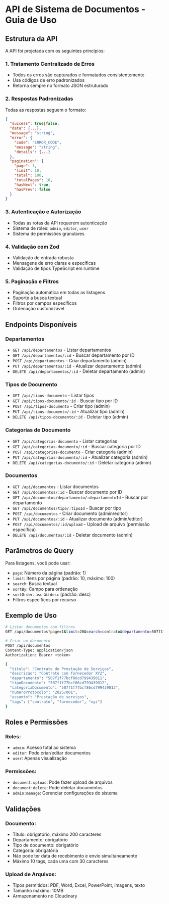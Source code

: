 # API de Sistema de Documentos - Guia de Uso

## Estrutura da API

A API foi projetada com os seguintes princípios:

### 1. **Tratamento Centralizado de Erros**
- Todos os erros são capturados e formatados consistentemente
- Usa códigos de erro padronizados
- Retorna sempre no formato JSON estruturado

### 2. **Respostas Padronizadas**
Todas as respostas seguem o formato:
```json
{
  "success": true|false,
  "data": {...},
  "message": "string",
  "error": {
    "code": "ERROR_CODE",
    "message": "string",
    "details": {...}
  },
  "pagination": {
    "page": 1,
    "limit": 10,
    "total": 100,
    "totalPages": 10,
    "hasNext": true,
    "hasPrev": false
  }
}
```

### 3. **Autenticação e Autorização**
- Todas as rotas da API requerem autenticação
- Sistema de roles: `admin`, `editor`, `user`
- Sistema de permissões granulares

### 4. **Validação com Zod**
- Validação de entrada robusta
- Mensagens de erro claras e específicas
- Validação de tipos TypeScript em runtime

### 5. **Paginação e Filtros**
- Paginação automática em todas as listagens
- Suporte a busca textual
- Filtros por campos específicos
- Ordenação customizável

## Endpoints Disponíveis

### Departamentos
- `GET /api/departamentos` - Listar departamentos
- `GET /api/departamentos/:id` - Buscar departamento por ID
- `POST /api/departamentos` - Criar departamento (admin)
- `PUT /api/departamentos/:id` - Atualizar departamento (admin)
- `DELETE /api/departamentos/:id` - Deletar departamento (admin)

### Tipos de Documento
- `GET /api/tipos-documento` - Listar tipos
- `GET /api/tipos-documento/:id` - Buscar tipo por ID
- `POST /api/tipos-documento` - Criar tipo (admin)
- `PUT /api/tipos-documento/:id` - Atualizar tipo (admin)
- `DELETE /api/tipos-documento/:id` - Deletar tipo (admin)

### Categorias de Documento
- `GET /api/categorias-documento` - Listar categorias
- `GET /api/categorias-documento/:id` - Buscar categoria por ID
- `POST /api/categorias-documento` - Criar categoria (admin)
- `PUT /api/categorias-documento/:id` - Atualizar categoria (admin)
- `DELETE /api/categorias-documento/:id` - Deletar categoria (admin)

### Documentos
- `GET /api/documentos` - Listar documentos
- `GET /api/documentos/:id` - Buscar documento por ID
- `GET /api/documentos/departamento/:departamentoId` - Buscar por departamento
- `GET /api/documentos/tipo/:tipoId` - Buscar por tipo
- `POST /api/documentos` - Criar documento (admin/editor)
- `PUT /api/documentos/:id` - Atualizar documento (admin/editor)
- `POST /api/documentos/:id/upload` - Upload de arquivo (permissão específica)
- `DELETE /api/documentos/:id` - Deletar documento (admin)

## Parâmetros de Query

Para listagens, você pode usar:
- `page`: Número da página (padrão: 1)
- `limit`: Itens por página (padrão: 10, máximo: 100)
- `search`: Busca textual
- `sortBy`: Campo para ordenação
- `sortOrder`: `asc` ou `desc` (padrão: desc)
- Filtros específicos por recurso

## Exemplo de Uso

```bash
# Listar documentos com filtros
GET /api/documentos?page=1&limit=20&search=contrato&departamento=507f1f77bcf86cd799439011&status=aprovado

# Criar um documento
POST /api/documentos
Content-Type: application/json
Authorization: Bearer <token>

{
  "titulo": "Contrato de Prestação de Serviços",
  "descricao": "Contrato com fornecedor XYZ",
  "departamento": "507f1f77bcf86cd799439011",
  "tipoDocumento": "507f1f77bcf86cd799439012",
  "categoriaDocumento": "507f1f77bcf86cd799439013",
  "numeroProtocolo": "2025/001",
  "assunto": "Prestação de serviços",
  "tags": ["contrato", "fornecedor", "xyz"]
}
```

## Roles e Permissões

### Roles:
- `admin`: Acesso total ao sistema
- `editor`: Pode criar/editar documentos
- `user`: Apenas visualização

### Permissões:
- `document:upload`: Pode fazer upload de arquivos
- `document:delete`: Pode deletar documentos
- `admin:manage`: Gerenciar configurações do sistema

## Validações

### Documento:
- Título: obrigatório, máximo 200 caracteres
- Departamento: obrigatório
- Tipo de documento: obrigatório
- Categoria: obrigatória
- Não pode ter data de recebimento e envio simultaneamente
- Máximo 10 tags, cada uma com 30 caracteres

### Upload de Arquivos:
- Tipos permitidos: PDF, Word, Excel, PowerPoint, imagens, texto
- Tamanho máximo: 10MB
- Armazenamento no Cloudinary
